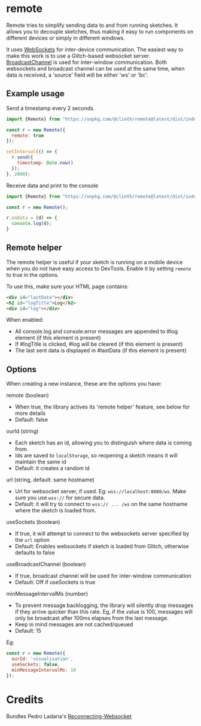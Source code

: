 # remote

Remote tries to simplify sending data to and from running sketches. It allows you to decouple sketches, thus making it easy to run components on different devices or simply in different windows.

It uses [WebSockets](https://developer.mozilla.org/en-US/docs/Web/API/WebSockets_API/Writing_WebSocket_client_applications) for inter-device communication. The easiest way to make this work is to use a Glitch-based websocket server. [BroadcastChannel](https://developer.mozilla.org/en-US/docs/Web/API/Broadcast_Channel_API) is used for inter-window communication. Both websockets and broadcast channel can be used at the same time, when data is received, a 'source' field will be either 'ws' or 'bc'.

## Example usage

Send a timestamp every 2 seconds.

```js
import {Remote} from "https://unpkg.com/@clinth/remote@latest/dist/index.mjs";

const r = new Remote({
  remote: true
});

setInterval(() => {
  r.send({
    timestamp: Date.now()
  });
}, 2000);
```

Receive data and print to the console

```js
import {Remote} from "https://unpkg.com/@clinth/remote@latest/dist/index.mjs";

const r = new Remote();

r.onData = (d) => {
  console.log(d);
}
```

## Remote helper

The remote helper is useful if your sketch is running on a mobile device when you do not have easy access to DevTools. Enable it by setting `remote` to true in the options.

To use this, make sure your HTML page contains:

```html
<div id="lastData"></div>
<h2 id="logTitle">Log</h2>
<div id="log"></div>
```

When enabled:
* All console.log and console.error messages are appended to #log element (if this element is present)
* If #logTitle is clicked, #log will be cleared (if this element is present)
* The last sent data is displayed in #lastData (if this element is present)

## Options

When creating a new instance, these are the options you have:

remote (boolean)
* When true, the library actives its 'remote helper' feature, see below for more details
* Default: false
  
ourId (string)
* Each sketch has an id, allowing you to distinguish where data is coming from.
* Ids are saved to `localStorage`, so reopening a sketch means it will maintain the same id
* Default: it creates a random id

url (string, default: same hostname)
* Url for websocket server, if used. Eg: `wss://localhost:8080/ws`. Make sure you use `wss://` for secure data.
* Default: it will try to connect to `wss:// ... /ws` on the same hostname where the sketch is loaded from.

useSockets (boolean)
* If true, it will attempt to connect to the websockets server specified by the `url` option
* Default: Enables websockets if sketch is loaded from Glitch, otherwise defaults to false

useBroadcastChannel (boolean)
* If true, broadcast channel will be used for inter-window communication
* Default: Off if useSockets is true

minMessageIntervalMs (number)
* To prevent message backlogging, the library will silently drop messages if they arrive quicker than this rate. Eg, if the value is 100, messages will only be broadcast after 100ms elapses from the last message.
* Keep in mind messages are not cached/queued
* Default: 15

Eg:

```js
const r = new Remote({
  ourId: 'visualisation',
  useSockets: false,
  minMessageIntervalMs: 10
});
```

# Credits

Bundles Pedro Ladaria's [Reconnecting-Websocket](https://github.com/pladaria/reconnecting-websocket)

